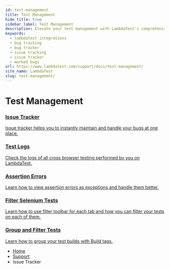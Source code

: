 ```yaml
---
id: test-management
title: Test Management
hide_title: true
sidebar_label: Test Management
description: Elevate your test management with LambdaTest's comprehensive documentation for efficient and organized test control.
keywords:
  - lambdatest integrations
  - bug tracking
  - bug tracker
  - issue tracking
  - issue tracker
  - marked bugs
url: https://www.lambdatest.com/support/docs/test-management/
site_name: LambdaTest
slug: test-management/
---
```

<script type="application/ld+json"
      dangerouslySetInnerHTML={{ __html: JSON.stringify({
       "@context": "https://schema.org",
        "@type": "BreadcrumbList",
        "itemListElement": [{
          "@type": "ListItem",
          "position": 1,
          "name": "LambdaTest",
          "item": "https://www.lambdatest.com"
        },{
          "@type": "ListItem",
          "position": 2,
          "name": "Support",
          "item": "https://www.lambdatest.com/support/docs/"
        },{
          "@type": "ListItem",
          "position": 3,
          "name": "Issue Tracker",
          "item": "https://www.lambdatest.com/support/docs/test-management/"
        }]
      })
    }}
></script>

# Test Management

<div className="support_main">  
  <a href="/support/docs/issue-tracker/">
    <div className="support_inners">
      <h3>Issue Tracker</h3>
      <p>Issue tracker helps you to instantly maintain and handle your bugs at one place.</p>
    </div>
  </a>
  <a href="/support/docs/test-logs/">
    <div className="support_inners">
      <h3>Test Logs</h3>
      <p>Check the logs of all cross browser testing performed by you on LambdaTest.</p>
    </div>
  </a>
  <a href="/support/docs/lambda-exceptions/">
    <div className="support_inners">
      <h3>Assertion Errors</h3>
      <p>Learn how to view assertion errors as exceptions and handle them better.</p>
    </div>
  </a>
  <a href="/support/docs/filter-your-selenium-tests/">
    <div className="support_inners">
      <h3>Filter Selenium Tests</h3>
      <p>Learn how to use filter toolbar for each tab and how you can filter your tests on each of them.</p>
    </div>
  </a>
  <a href="/support/docs/group-and-filter-your-test-builds-using-build-tags/">
    <div className="support_inners">
      <h3>Group and Filter Tests</h3>
      <p>Learn how to group your test builds with Build tags.</p>
    </div>
  </a>
</div>

<nav aria-label="breadcrumbs">
  <ul className="breadcrumbs">
    <li className="breadcrumbs__item">
      <a className="breadcrumbs__link" href="https://www.lambdatest.com">
        Home
      </a>
    </li>
    <li className="breadcrumbs__item">
      <a className="breadcrumbs__link" target="_self" href="https://www.lambdatest.com/support/docs/">
        Support
      </a>
    </li>
    <li className="breadcrumbs__item breadcrumbs__item--active">
      <span className="breadcrumbs__link">
        Issue Tracker
      </span>
    </li>
  </ul>
</nav>